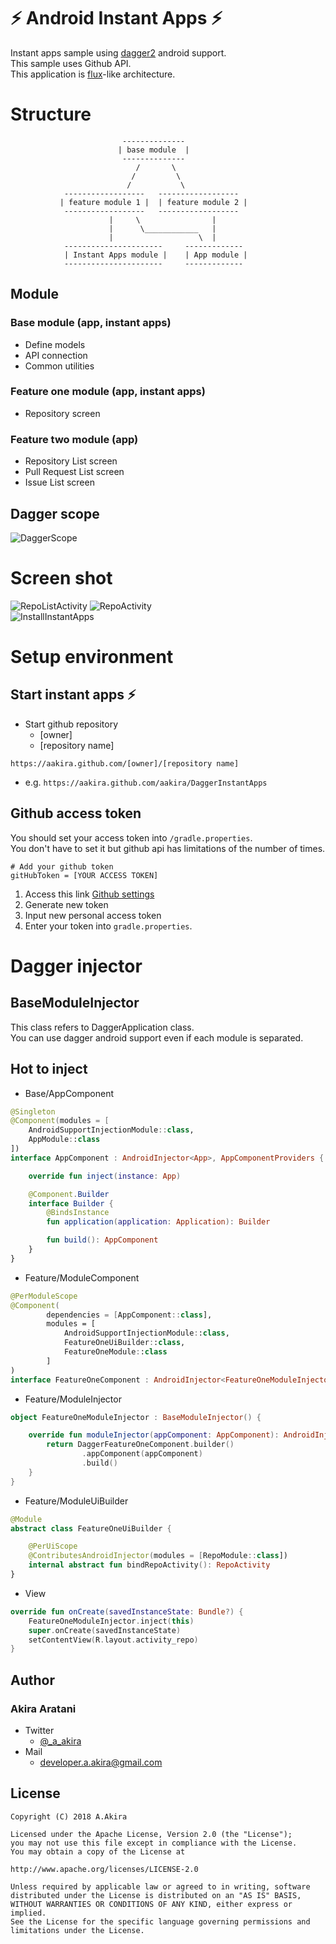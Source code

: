# ⚡ Android Instant Apps ⚡

Instant apps sample using [dagger2](https://github.com/google/dagger) android support.  
This sample uses Github API.  
This application is [flux](https://github.com/facebook/flux)-like architecture.

# Structure

```
                         --------------
                        | base module  |
                         --------------
                            /       \
                           /         \
                          /           \
            ------------------   ------------------  
           | feature module 1 |  | feature module 2 |
            ------------------   ------------------ 
                      |     \                |
                      |      \____________   |
                      |                   \  |   
            ----------------------     -------------
            | Instant Apps module |    | App module |
            ----------------------     -------------

```

## Module

### Base module (app, instant apps)

* Define models
* API connection
* Common utilities

### Feature one module (app, instant apps)

* Repository screen

### Feature two module (app)

* Repository List screen 
* Pull Request List screen
* Issue List screen

## Dagger scope

![DaggerScope][scope]

# Screen shot

![RepoListActivity][screenshot-repolist]
![RepoActivity][screenshot-repo]  
![InstallInstantApps][install-instant-apps]

# Setup environment

## Start instant apps ⚡

* Start github repository 
  - [owner]
  - [repository name]
 
`https://aakira.github.com/[owner]/[repository name]`

* e.g.
`https://aakira.github.com/aakira/DaggerInstantApps`

## Github access token

You should set your access token into `/gradle.properties`.  
You don't have to set it but github api has limitations of the number of times.

```
# Add your github token
gitHubToken = [YOUR ACCESS TOKEN]
```

1. Access this link [Github settings](https://github.com/settings/tokens)
2. Generate new token
3. Input new personal access token
4. Enter your token into `gradle.properties`.

# Dagger injector

## BaseModuleInjector

This class refers to DaggerApplication class.  
You can use dagger android support even if each module is separated.

## Hot to inject 

* Base/AppComponent

```kotlin
@Singleton
@Component(modules = [
    AndroidSupportInjectionModule::class,
    AppModule::class
])
interface AppComponent : AndroidInjector<App>, AppComponentProviders {

    override fun inject(instance: App)

    @Component.Builder
    interface Builder {
        @BindsInstance
        fun application(application: Application): Builder

        fun build(): AppComponent
    }
}
```

* Feature/ModuleComponent

```kotlin
@PerModuleScope
@Component(
        dependencies = [AppComponent::class],
        modules = [
            AndroidSupportInjectionModule::class,
            FeatureOneUiBuilder::class,
            FeatureOneModule::class
        ]
)
interface FeatureOneComponent : AndroidInjector<FeatureOneModuleInjector>
```

* Feature/ModuleInjector

```kotlin
object FeatureOneModuleInjector : BaseModuleInjector() {

    override fun moduleInjector(appComponent: AppComponent): AndroidInjector<out BaseModuleInjector> {
        return DaggerFeatureOneComponent.builder()
                .appComponent(appComponent)
                .build()
    }
}
```

* Feature/ModuleUiBuilder

```kotlin
@Module
abstract class FeatureOneUiBuilder {

    @PerUiScope
    @ContributesAndroidInjector(modules = [RepoModule::class])
    internal abstract fun bindRepoActivity(): RepoActivity
}
```

* View

```kotlin
override fun onCreate(savedInstanceState: Bundle?) {
    FeatureOneModuleInjector.inject(this)
    super.onCreate(savedInstanceState)
    setContentView(R.layout.activity_repo)
}
```

## Author

### Akira Aratani

* Twitter
  - [@_a_akira](https://twitter.com/_a_akira)
* Mail
  - developer.a.akira@gmail.com

## License

```
Copyright (C) 2018 A.Akira

Licensed under the Apache License, Version 2.0 (the "License");
you may not use this file except in compliance with the License.
You may obtain a copy of the License at

http://www.apache.org/licenses/LICENSE-2.0

Unless required by applicable law or agreed to in writing, software
distributed under the License is distributed on an "AS IS" BASIS,
WITHOUT WARRANTIES OR CONDITIONS OF ANY KIND, either express or implied.
See the License for the specific language governing permissions and
limitations under the License.
```

[scope]: /art/scope.jpeg
[screenshot-repo]: /art/screenshot-repo.png
[screenshot-repolist]: /art/screenshot-repolist.png
[install-instant-apps]: /art/instant-install.gif
